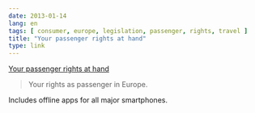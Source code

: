 ```yaml
---
date: 2013-01-14
lang: en
tags: [ consumer, europe, legislation, passenger, rights, travel ]
title: "Your passenger rights at hand"
type: link
---
```


[Your passenger rights at
hand](http://ec.europa.eu/transport/passenger-rights/)

> Your rights as passenger in Europe.

Includes offline apps for all major smartphones.

